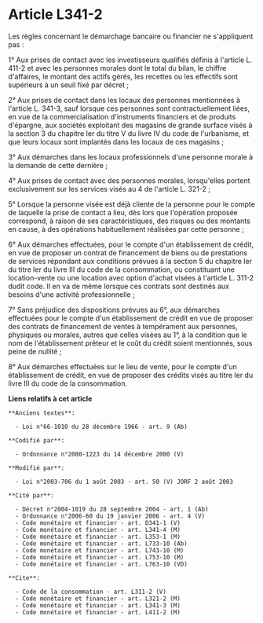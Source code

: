 # Article L341-2

Les règles concernant le démarchage bancaire ou financier ne s'appliquent pas :

1° Aux prises de contact avec les investisseurs qualifiés définis à l'article L. 411-2 et avec les personnes morales dont le
total du bilan, le chiffre d'affaires, le montant des actifs gérés, les recettes ou les effectifs sont supérieurs à un seuil
fixé par décret ;

2° Aux prises de contact dans les locaux des personnes mentionnées à l'article L. 341-3, sauf lorsque ces personnes sont
contractuellement liées, en vue de la commercialisation d'instruments financiers et de produits d'épargne, aux sociétés
exploitant des magasins de grande surface visés à la section 3 du chapitre Ier du titre V du livre IV du code de l'urbanisme,
et que leurs locaux sont implantés dans les locaux de ces magasins ;

3° Aux démarches dans les locaux professionnels d'une personne morale à la demande de cette dernière ;

4° Aux prises de contact avec des personnes morales, lorsqu'elles portent exclusivement sur les services visés au 4 de
l'article L. 321-2 ;

5° Lorsque la personne visée est déjà cliente de la personne pour le compte de laquelle la prise de contact a lieu, dès lors
que l'opération proposée correspond, à raison de ses caractéristiques, des risques ou des montants en cause, à des opérations
habituellement réalisées par cette personne ;

6° Aux démarches effectuées, pour le compte d'un établissement de crédit, en vue de proposer un contrat de financement de
biens ou de prestations de services répondant aux conditions prévues à la section 5 du chapitre Ier du titre Ier du livre III
du code de la consommation, ou constituant une location-vente ou une location avec option d'achat visées à l'article L. 311-2
dudit code. Il en va de même lorsque ces contrats sont destinés aux besoins d'une activité professionnelle ;

7° Sans préjudice des dispositions prévues au 6°, aux démarches effectuées pour le compte d'un établissement de crédit en vue
de proposer des contrats de financement de ventes à tempérament aux personnes, physiques ou morales, autres que celles visées
au 1°, à la condition que le nom de l'établissement prêteur et le coût du crédit soient mentionnés, sous peine de nullité ;

8° Aux démarches effectuées sur le lieu de vente, pour le compte d'un établissement de crédit, en vue de proposer des crédits
visés au titre Ier du livre III du code de la consommation.

**Liens relatifs à cet article**

	**Anciens textes**:

	  - Loi n°66-1010 du 28 décembre 1966 - art. 9 (Ab)

	**Codifié par**:

	  - Ordonnance n°2000-1223 du 14 décembre 2000 (V)

	**Modifié par**:

	  - Loi n°2003-706 du 1 août 2003 - art. 50 (V) JORF 2 août 2003

	**Cité par**:

	  - Décret n°2004-1019 du 28 septembre 2004 - art. 1 (Ab)
	  - Ordonnance n°2006-60 du 19 janvier 2006 - art. 4 (V)
	  - Code monétaire et financier - art. D341-1 (V)
	  - Code monétaire et financier - art. L341-4 (M)
	  - Code monétaire et financier - art. L353-1 (M)
	  - Code monétaire et financier - art. L733-10 (Ab)
	  - Code monétaire et financier - art. L743-10 (M)
	  - Code monétaire et financier - art. L753-10 (M)
	  - Code monétaire et financier - art. L763-10 (VD)

	**Cite**:

	  - Code de la consommation - art. L311-2 (V)
	  - Code monétaire et financier - art. L321-2 (M)
	  - Code monétaire et financier - art. L341-3 (M)
	  - Code monétaire et financier - art. L411-2 (M)
